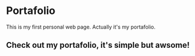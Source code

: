 # Portafolio
This is my first personal web page. Actually it's my portafolio.
## Check out my portafolio, it's simple but awsome!
